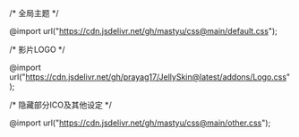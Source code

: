/* 全局主题 */

@import url("https://cdn.jsdelivr.net/gh/mastyu/css@main/default.css");

/* 影片LOGO */

@import url("https://cdn.jsdelivr.net/gh/prayag17/JellySkin@latest/addons/Logo.css");

/* 隐藏部分ICO及其他设定 */

@import url("https://cdn.jsdelivr.net/gh/mastyu/css@main/other.css");
